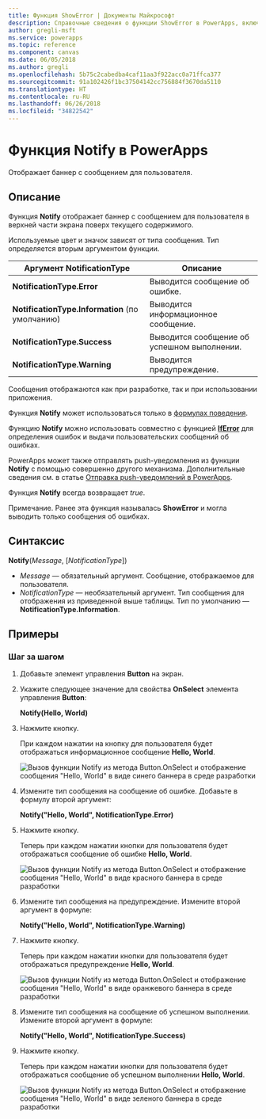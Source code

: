 ```yaml
---
title: Функция ShowError | Документы Майкрософт
description: Справочные сведения о функции ShowError в PowerApps, включая описание синтаксиса и примеры
author: gregli-msft
ms.service: powerapps
ms.topic: reference
ms.component: canvas
ms.date: 06/05/2018
ms.author: gregli
ms.openlocfilehash: 5b75c2cabedba4caf11aa3f922acc0a71ffca377
ms.sourcegitcommit: 91a102426f1bc37504142cc756884f3670da5110
ms.translationtype: HT
ms.contentlocale: ru-RU
ms.lasthandoff: 06/26/2018
ms.locfileid: "34822542"
---
```

# <a name="notify-function-in-powerapps"></a>Функция Notify в PowerApps
Отображает баннер с сообщением для пользователя.

## <a name="description"></a>Описание
Функция **Notify** отображает баннер с сообщением для пользователя в верхней части экрана поверх текущего содержимого.  

Используемые цвет и значок зависят от типа сообщения.   Тип определяется вторым аргументом функции.

| Аргумент NotificationType | Описание |
| --- | --- |
| **NotificationType.Error** | Выводится сообщение об ошибке. |
| **NotificationType.Information** (по умолчанию) | Выводится информационное сообщение.  |
| **NotificationType.Success** | Выводится сообщение об успешном выполнении. |
| **NotificationType.Warning** | Выводится предупреждение. |

Сообщения отображаются как при разработке, так и при использовании приложения.

Функция **Notify** может использоваться только в [формулах поведения](../working-with-formulas-in-depth.md).

Функцию **Notify** можно использовать совместно с функцией [**IfError**](function-iferror.md) для определения ошибок и выдачи пользовательских сообщений об ошибках.

PowerApps может также отправлять push-уведомления из функции **Notify** с помощью совершенно другого механизма.  Дополнительные сведения см. в статье [Отправка push-уведомлений в PowerApps](../add-notifications.md).

Функция **Notify** всегда возвращает *true*.

Примечание. Ранее эта функция называлась **ShowError** и могла выводить только сообщения об ошибках.

## <a name="syntax"></a>Синтаксис
**Notify**(*Message*, [*NotificationType*])

* *Message* — обязательный аргумент.  Сообщение, отображаемое для пользователя.
* *NotificationType* — необязательный аргумент.  Тип сообщения для отображения из приведенной выше таблицы.  Тип по умолчанию — **NotificationType.Information**.  

## <a name="examples"></a>Примеры

### <a name="step-by-step"></a>Шаг за шагом

1. Добавьте элемент управления **Button** на экран.

2. Укажите следующее значение для свойства **OnSelect** элемента управления **Button**:

    **Notify(Hello, World)**

3. Нажмите кнопку.  

    При каждом нажатии на кнопку для пользователя будет отображаться информационное сообщение **Hello, World**.

    ![Вызов функции Notify из метода Button.OnSelect и отображение сообщения "Hello, World" в виде синего баннера в среде разработки](media/function-showerror/hello-world.png)

4. Измените тип сообщения на сообщение об ошибке.  Добавьте в формулу второй аргумент:

    **Notify("Hello, World", NotificationType.Error)**

5. Нажмите кнопку.

    Теперь при каждом нажатии кнопки для пользователя будет отображаться сообщение об ошибке **Hello, World**.

    ![Вызов функции Notify из метода Button.OnSelect и отображение сообщения "Hello, World" в виде красного баннера в среде разработки](media/function-showerror/hello-world-error.png)

4. Измените тип сообщения на предупреждение.  Измените второй аргумент в формуле:

    **Notify("Hello, World", NotificationType.Warning)**

5. Нажмите кнопку.

    Теперь при каждом нажатии кнопки для пользователя будет отображаться предупреждение **Hello, World**.

    ![Вызов функции Notify из метода Button.OnSelect и отображение сообщения "Hello, World" в виде оранжевого баннера в среде разработки](media/function-showerror/hello-world-warning.png)

4. Измените тип сообщения на сообщение об успешном выполнении.  Измените второй аргумент в формуле:

    **Notify("Hello, World", NotificationType.Success)**

5. Нажмите кнопку.

    Теперь при каждом нажатии кнопки для пользователя будет отображаться сообщение об успешном выполнении **Hello, World**.

    ![Вызов функции Notify из метода Button.OnSelect и отображение сообщения "Hello, World" в виде зеленого баннера в среде разработки](media/function-showerror/hello-world-success.png)
